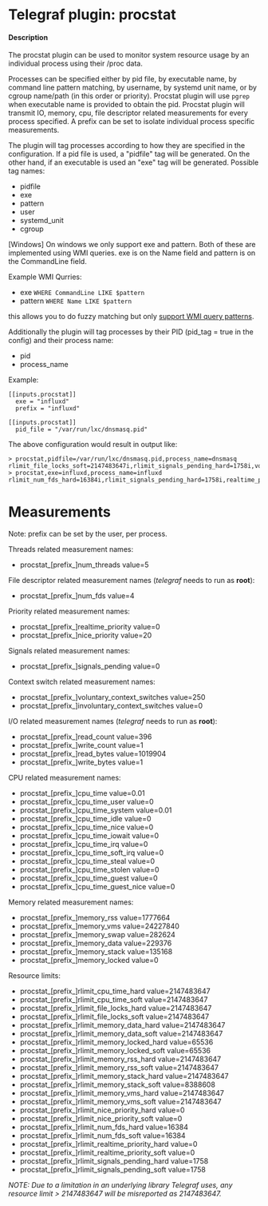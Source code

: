 # Telegraf plugin: procstat

#### Description

The procstat plugin can be used to monitor system resource usage by an
individual process using their /proc data.

Processes can be specified either by pid file, by executable name, by command
line pattern matching, by username, by systemd unit name, or by cgroup name/path
(in this order or priority). Procstat plugin will use `pgrep` when executable
name is provided to obtain the pid. Procstat plugin will transmit IO, memory,
cpu, file descriptor related measurements for every process specified. A prefix
can be set to isolate individual process specific measurements.

The plugin will tag processes according to how they are specified in the configuration. If a pid file is used, a "pidfile" tag will be generated.
On the other hand, if an executable is used an "exe" tag will be generated. Possible tag names:

* pidfile
* exe
* pattern
* user
* systemd_unit
* cgroup

[Windows]
On windows we only support exe and pattern. Both of these are implemented using WMI queries. exe is on the Name field and pattern is on the CommandLine field.

Example WMI Qurries:

* exe  ```WHERE CommandLine LIKE $pattern ```
* pattern ```WHERE Name LIKE $pattern ```

this allows you to do fuzzy matching but only [support WMI query patterns](https://msdn.microsoft.com/en-us/library/aa392263(v=vs.85).aspx).

Additionally the plugin will tag processes by their PID (pid_tag = true in the config) and their process name:

* pid
* process_name

Example:

```
[[inputs.procstat]]
  exe = "influxd"
  prefix = "influxd"

[[inputs.procstat]]
  pid_file = "/var/run/lxc/dnsmasq.pid"
```

The above configuration would result in output like:

```
> procstat,pidfile=/var/run/lxc/dnsmasq.pid,process_name=dnsmasq rlimit_file_locks_soft=2147483647i,rlimit_signals_pending_hard=1758i,voluntary_context_switches=478i,read_bytes=307200i,cpu_time_user=0.01,cpu_time_guest=0,memory_swap=0i,memory_locked=0i,rlimit_num_fds_hard=4096i,rlimit_nice_priority_hard=0i,num_fds=11i,involuntary_context_switches=20i,read_count=23i,memory_rss=1388544i,rlimit_memory_rss_soft=2147483647i,rlimit_memory_rss_hard=2147483647i,nice_priority=20i,rlimit_cpu_time_hard=2147483647i,cpu_time=0i,write_bytes=0i,cpu_time_idle=0,cpu_time_nice=0,memory_data=229376i,memory_stack=135168i,rlimit_cpu_time_soft=2147483647i,rlimit_memory_data_hard=2147483647i,rlimit_memory_locked_hard=65536i,rlimit_signals_pending_soft=1758i,write_count=11i,cpu_time_iowait=0,cpu_time_steal=0,cpu_time_stolen=0,rlimit_memory_stack_soft=8388608i,cpu_time_system=0.02,cpu_time_guest_nice=0,rlimit_memory_locked_soft=65536i,rlimit_memory_vms_soft=2147483647i,rlimit_file_locks_hard=2147483647i,rlimit_realtime_priority_hard=0i,pid=828i,num_threads=1i,cpu_time_soft_irq=0,rlimit_memory_vms_hard=2147483647i,rlimit_realtime_priority_soft=0i,memory_vms=15884288i,rlimit_memory_stack_hard=2147483647i,cpu_time_irq=0,rlimit_memory_data_soft=2147483647i,rlimit_num_fds_soft=1024i,signals_pending=0i,rlimit_nice_priority_soft=0i,realtime_priority=0i
> procstat,exe=influxd,process_name=influxd rlimit_num_fds_hard=16384i,rlimit_signals_pending_hard=1758i,realtime_priority=0i,rlimit_memory_vms_hard=2147483647i,rlimit_signals_pending_soft=1758i,cpu_time_stolen=0,rlimit_memory_stack_hard=2147483647i,rlimit_realtime_priority_hard=0i,cpu_time=0i,pid=500i,voluntary_context_switches=975i,cpu_time_idle=0,memory_rss=3072000i,memory_locked=0i,rlimit_nice_priority_soft=0i,signals_pending=0i,nice_priority=20i,read_bytes=823296i,cpu_time_soft_irq=0,rlimit_memory_data_hard=2147483647i,rlimit_memory_locked_soft=65536i,write_count=8i,cpu_time_irq=0,memory_vms=33501184i,rlimit_memory_stack_soft=8388608i,cpu_time_iowait=0,rlimit_memory_vms_soft=2147483647i,rlimit_nice_priority_hard=0i,num_fds=29i,memory_data=229376i,rlimit_cpu_time_soft=2147483647i,rlimit_file_locks_soft=2147483647i,num_threads=1i,write_bytes=0i,cpu_time_steal=0,rlimit_memory_rss_hard=2147483647i,cpu_time_guest=0,cpu_time_guest_nice=0,cpu_usage=0,rlimit_memory_locked_hard=65536i,rlimit_file_locks_hard=2147483647i,involuntary_context_switches=38i,read_count=16851i,memory_swap=0i,rlimit_memory_data_soft=2147483647i,cpu_time_user=0.11,rlimit_cpu_time_hard=2147483647i,rlimit_num_fds_soft=16384i,rlimit_realtime_priority_soft=0i,cpu_time_system=0.27,cpu_time_nice=0,memory_stack=135168i,rlimit_memory_rss_soft=2147483647i
```

# Measurements
Note: prefix can be set by the user, per process.


Threads related measurement names:
- procstat_[prefix_]num_threads value=5

File descriptor related measurement names (*telegraf* needs to run as **root**):
- procstat_[prefix_]num_fds value=4

Priority related measurement names:
- procstat_[prefix_]realtime_priority value=0
- procstat_[prefix_]nice_priority value=20

Signals related measurement names:
- procstat_[prefix_]signals_pending value=0

Context switch related measurement names:
- procstat_[prefix_]voluntary_context_switches value=250
- procstat_[prefix_]involuntary_context_switches value=0

I/O related measurement names (*telegraf* needs to run as **root**):
- procstat_[prefix_]read_count value=396
- procstat_[prefix_]write_count value=1
- procstat_[prefix_]read_bytes value=1019904
- procstat_[prefix_]write_bytes value=1

CPU related measurement names:
- procstat_[prefix_]cpu_time value=0.01
- procstat_[prefix_]cpu_time_user value=0
- procstat_[prefix_]cpu_time_system value=0.01
- procstat_[prefix_]cpu_time_idle value=0
- procstat_[prefix_]cpu_time_nice value=0
- procstat_[prefix_]cpu_time_iowait value=0
- procstat_[prefix_]cpu_time_irq value=0
- procstat_[prefix_]cpu_time_soft_irq value=0
- procstat_[prefix_]cpu_time_steal value=0
- procstat_[prefix_]cpu_time_stolen value=0
- procstat_[prefix_]cpu_time_guest value=0
- procstat_[prefix_]cpu_time_guest_nice value=0

Memory related measurement names:
- procstat_[prefix_]memory_rss value=1777664
- procstat_[prefix_]memory_vms value=24227840
- procstat_[prefix_]memory_swap value=282624
- procstat_[prefix_]memory_data value=229376
- procstat_[prefix_]memory_stack value=135168
- procstat_[prefix_]memory_locked value=0

Resource limits:
- procstat_[prefix_]rlimit_cpu_time_hard value=2147483647
- procstat_[prefix_]rlimit_cpu_time_soft value=2147483647
- procstat_[prefix_]rlimit_file_locks_hard value=2147483647
- procstat_[prefix_]rlimit_file_locks_soft value=2147483647
- procstat_[prefix_]rlimit_memory_data_hard value=2147483647
- procstat_[prefix_]rlimit_memory_data_soft value=2147483647
- procstat_[prefix_]rlimit_memory_locked_hard value=65536
- procstat_[prefix_]rlimit_memory_locked_soft value=65536
- procstat_[prefix_]rlimit_memory_rss_hard value=2147483647
- procstat_[prefix_]rlimit_memory_rss_soft value=2147483647
- procstat_[prefix_]rlimit_memory_stack_hard value=2147483647
- procstat_[prefix_]rlimit_memory_stack_soft value=8388608
- procstat_[prefix_]rlimit_memory_vms_hard value=2147483647
- procstat_[prefix_]rlimit_memory_vms_soft value=2147483647
- procstat_[prefix_]rlimit_nice_priority_hard value=0
- procstat_[prefix_]rlimit_nice_priority_soft value=0
- procstat_[prefix_]rlimit_num_fds_hard value=16384
- procstat_[prefix_]rlimit_num_fds_soft value=16384
- procstat_[prefix_]rlimit_realtime_priority_hard value=0
- procstat_[prefix_]rlimit_realtime_priority_soft value=0
- procstat_[prefix_]rlimit_signals_pending_hard value=1758
- procstat_[prefix_]rlimit_signals_pending_soft value=1758

*NOTE: Due to a limitation in an underlying library Telegraf uses, any resource limit > 2147483647 will be misreported as 2147483647.*
